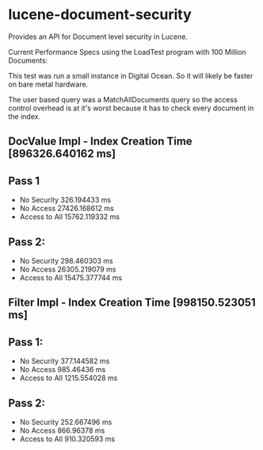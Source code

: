 lucene-document-security
========================

Provides an API for Document level security in Lucene.


Current Performance Specs using the LoadTest program with 100 Million Documents:

This test was run a small instance in Digital Ocean.  So it will likely be faster on bare metal hardware.

The user based query was a MatchAllDocuments query so the access control overhead is at it's worst because it has to check every document in the index.

DocValue Impl - Index Creation Time [896326.640162 ms]
---

Pass 1
---
* No Security 326.194433 ms
* No Access 27426.168612 ms
* Access to All 15762.119332 ms

Pass 2:
---
* No Security 298.460303 ms
* No Access 26305.219079 ms
* Access to All 15475.377744 ms



Filter Impl - Index Creation Time [998150.523051 ms]
---

Pass 1:
---
* No Security 377.144582 ms
* No Access 985.46436 ms
* Access to All 1215.554028 ms

Pass 2:
---
* No Security 252.667496 ms
* No Access 866.96378 ms
* Access to All 910.320593 ms
